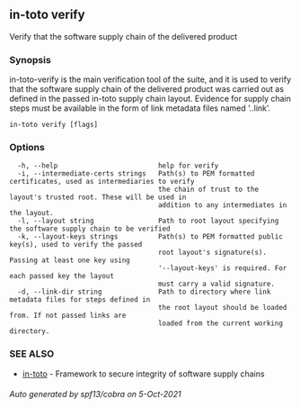 ## in-toto verify

Verify that the software supply chain of the delivered product

### Synopsis

in-toto-verify is the main verification tool of the suite, and 
it is used to verify that the software supply chain of the delivered 
product was carried out as defined in the passed in-toto supply chain 
layout. Evidence for supply chain steps must be available in the form 
of link metadata files named ‘<step name>.<functionary keyid prefix>.link’.

```
in-toto verify [flags]
```

### Options

```
  -h, --help                         help for verify
  -i, --intermediate-certs strings   Path(s) to PEM formatted certificates, used as intermediaries to verify
                                     the chain of trust to the layout's trusted root. These will be used in
                                     addition to any intermediates in the layout.
  -l, --layout string                Path to root layout specifying the software supply chain to be verified
  -k, --layout-keys strings          Path(s) to PEM formatted public key(s), used to verify the passed 
                                     root layout's signature(s). Passing at least one key using
                                     '--layout-keys' is required. For each passed key the layout
                                     must carry a valid signature.
  -d, --link-dir string              Path to directory where link metadata files for steps defined in 
                                     the root layout should be loaded from. If not passed links are 
                                     loaded from the current working directory.
```

### SEE ALSO

* [in-toto](in-toto.md)	 - Framework to secure integrity of software supply chains

###### Auto generated by spf13/cobra on 5-Oct-2021
